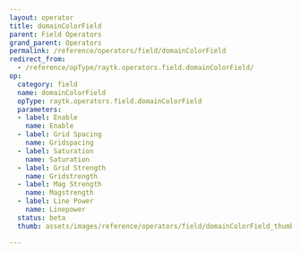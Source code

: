 ```yaml
---
layout: operator
title: domainColorField
parent: Field Operators
grand_parent: Operators
permalink: /reference/operators/field/domainColorField
redirect_from:
  - /reference/opType/raytk.operators.field.domainColorField/
op:
  category: field
  name: domainColorField
  opType: raytk.operators.field.domainColorField
  parameters:
  - label: Enable
    name: Enable
  - label: Grid Spacing
    name: Gridspacing
  - label: Saturation
    name: Saturation
  - label: Grid Strength
    name: Gridstrength
  - label: Mag Strength
    name: Magstrength
  - label: Line Power
    name: Linepower
  status: beta
  thumb: assets/images/reference/operators/field/domainColorField_thumb.png

---
```

